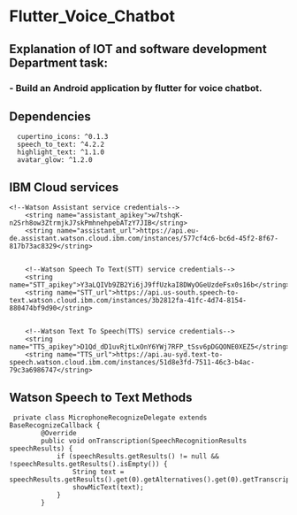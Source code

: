# Flutter_Voice_Chatbot
## Explanation of IOT and software development Department task:
### - Build an Android application by flutter for voice chatbot.

## Dependencies
```
  cupertino_icons: ^0.1.3
  speech_to_text: ^4.2.2
  highlight_text: ^1.1.0
  avatar_glow: ^1.2.0
```

## IBM Cloud services

```
<!--Watson Assistant service credentials-->
    <string name="assistant_apikey">w7tshqK-n2Srh8ow3ZtrmjkJ7skPmhnehpebATzY7JIB</string>
    <string name="assistant_url">https://api.eu-de.assistant.watson.cloud.ibm.com/instances/577cf4c6-bc6d-45f2-8f67-817b73ac8329</string>


    <!--Watson Speech To Text(STT) service credentials-->
    <string name="STT_apikey">Y3aLQIVb9ZB2Yi6jJ9ffUzkaI8DWyOGeUzdeFsx0s16b</string>
    <string name="STT_url">https://api.us-south.speech-to-text.watson.cloud.ibm.com/instances/3b2812fa-41fc-4d74-8154-880474bf9d90</string>


    <!--Watson Text To Speech(TTS) service credentials-->
    <string name="TTS_apikey">D1Qd_dD1uvRjtLxOnY6YWj7RFP_tSsv6pDGQONE0XEZ5</string>
    <string name="TTS_url">https://api.au-syd.text-to-speech.watson.cloud.ibm.com/instances/51d8e3fd-7511-46c3-b4ac-79c3a6986747</string>

```

## Watson Speech to Text Methods
```
 private class MicrophoneRecognizeDelegate extends BaseRecognizeCallback {
        @Override
        public void onTranscription(SpeechRecognitionResults speechResults) {
            if (speechResults.getResults() != null && !speechResults.getResults().isEmpty()) {
                String text = speechResults.getResults().get(0).getAlternatives().get(0).getTranscript();
                showMicText(text);
            }
        }
```
